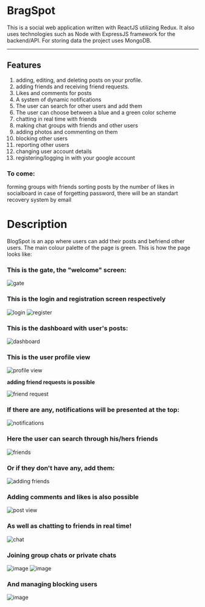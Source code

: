 # BragSpot
This is a social web application written with ReactJS utilizing Redux. It also uses technologies such as Node with ExpressJS framework for the backend/API. For storing data the project uses MongoDB.

----------

## Features

1) adding, editing, and deleting posts on your profile.
2) adding friends and receiving friend requests.
3) Likes and comments for posts
4) A system of dynamic notifications
5) The user can search for other users and add them
6) The user can choose between a blue and a green color scheme
7) chatting in real time with friends
8) making chat groups with friends and other users
9) adding photos and commenting on them
10) blocking other users 
11) reporting other users
12) changing user account details
13) registering/logging in with your google account

### To come:
forming groups with friends
sorting posts by the number of likes in socialboard
in case of forgetting password, there will be an standart recovery system by email

# Description

BlogSpot is an app where users can add their posts and befriend other users. The main colour palette of the page is green.
This is how the page looks like:

### This is the gate, the "welcome" screen:
![gate](https://user-images.githubusercontent.com/42747756/125074345-76b5d180-e0bd-11eb-9b30-c8a2d46f9f37.png)

### This is the login and registration screen respectively

![login](https://user-images.githubusercontent.com/42747756/125074387-83d2c080-e0bd-11eb-8ed3-2be96ea8b085.png)
![register](https://user-images.githubusercontent.com/42747756/125074393-8503ed80-e0bd-11eb-9105-845672e665c3.png)

### This is the dashboard with user's posts:
![dashboard](https://user-images.githubusercontent.com/42747756/132127921-4c1577bb-e735-4af6-a808-b9b206a66138.png)

### This is the user profile view

![profile view](https://user-images.githubusercontent.com/42747756/125074496-a369e900-e0bd-11eb-8d44-d04f258bbea1.png)

**adding friend requests is possible**

![friend request](https://user-images.githubusercontent.com/42747756/125074530-af55ab00-e0bd-11eb-93a3-5f5e9684abc5.png)

### If there are any, notifications will be presented at the top:

![notifications](https://user-images.githubusercontent.com/42747756/125074566-c09eb780-e0bd-11eb-85d7-f9fb71930089.png)

### Here the user can search through his/hers friends

![friends](https://user-images.githubusercontent.com/42747756/132127981-1463ce76-e2e5-4352-9680-4760fb8dcf21.png)


### Or if they don't have any, add them:

![adding friends](https://user-images.githubusercontent.com/42747756/132128061-ea91b894-a81e-44a8-a8de-1a8efd5e6a41.png)

### Adding comments and likes is also possible

![post view](https://user-images.githubusercontent.com/42747756/125074711-ec21a200-e0bd-11eb-9c8f-77f0582ed2da.png)

### As well as chatting to friends in real time!
![chat](https://user-images.githubusercontent.com/42747756/132128092-e160f791-e310-4114-ac41-dc0b0eddabc2.png)

### Joining group chats or private chats 
![image](https://user-images.githubusercontent.com/42747756/132128115-f7136ea9-be4a-499e-991b-a33e9363fafc.png)
![image](https://user-images.githubusercontent.com/42747756/132128146-849f1b36-e376-414f-bb21-855b49a5fdf3.png)
### And managing blocking users
![image](https://user-images.githubusercontent.com/42747756/132128165-aa6555d1-741a-44de-a57b-b5ab9ceaa41b.png)
